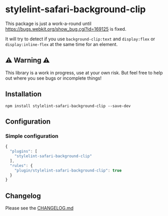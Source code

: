 # stylelint-safari-background-clip

This package is just a work-a-round until https://bugs.webkit.org/show_bug.cgi?id=169125 is fixed.

It will try to detect if you use `background-clip:text` and `display:flex` or `display:inline-flex` at the same time for an element.

## ⚠️ Warning ⚠️
This library is a work in progress, use at your own risk. But feel free to help out where you see bugs or incomplete things!

## Installation

```
npm install stylelint-safari-background-clip --save-dev
```

## Configuration

### Simple configuration
```js
{
  "plugins": [
    "stylelint-safari-background-clip"
  ],
  "rules": {
    "plugin/stylelint-safari-background-clip": true
  }
}
```  

## Changelog

Please see the [CHANGELOG.md](https://github.com/jantimon/stylelint-safari-background-clip/blob/master/CHANGELOG.md)
